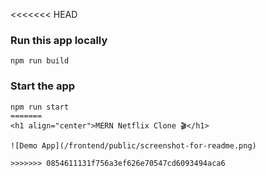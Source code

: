 <<<<<<< HEAD
### Run this app locally

```shell
npm run build
```

### Start the app

```shell
npm run start
=======
<h1 align="center">MERN Netflix Clone 🎬</h1>

![Demo App](/frontend/public/screenshot-for-readme.png)

>>>>>>> 0854611131f756a3ef626e70547cd6093494aca6
